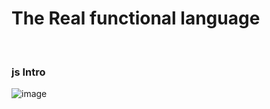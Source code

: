 
# The Real functional language
<br>



### js Intro 
![image](https://user-images.githubusercontent.com/67835881/116962798-a9f67180-acc4-11eb-8be5-313ae7729e89.png)

